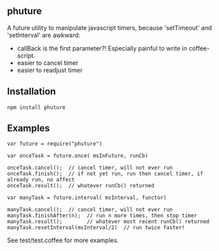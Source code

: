 phuture
--------

A future utility to manipulate javascript timers, because 'setTimeout' and 'setInterval' are awkward:

- callBack is the first parameter?!  Especially painful to write in coffee-script.
- easier to cancel timer
- easier to readjust timer 


## Installation

    npm install phuture

## Examples
    
    var future = require("phuture")
    
    var onceTask = future.once( msInFuture, runCb)
    
    onceTask.cancel();  // cancel timer, will not ever run
    onceTask.finish();  // if not yet run, run then cancel timer, if already run, no affect
    onceTask.result();  // whatever runCb() returned
     
    var manyTask = future.interval( msInterval, functor)
    
    manyTask.cancel();  // cancel timer, will not ever run
    manyTask.finishAfter(n);  // run n more times, then stop timer
    manyTask.result();        // whatever most recent runCb() returned
    manyTask.resetInterval(msInterval/2)  // run twice faster!
    

See test/test.coffee for more examples.
    
    
     
    
    
